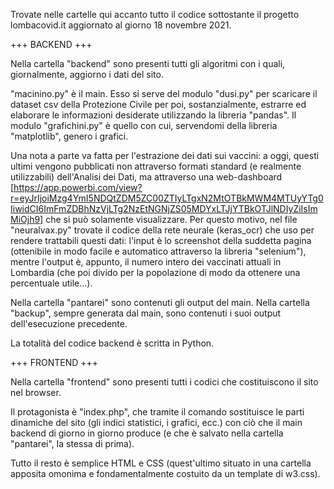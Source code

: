 Trovate nelle cartelle qui accanto tutto il codice sottostante il progetto lombacovid.it aggiornato al giorno 18 novembre 2021.

+++ BACKEND +++

Nella cartella "backend" sono presenti tutti gli algoritmi con i quali, giornalmente, aggiorno i dati del sito.

"macinino.py" è il main. Esso si serve del modulo "dusi.py" per scaricare il dataset csv della Protezione Civile per poi, sostanzialmente, estrarre ed elaborare le informazioni desiderate utilizzando la libreria "pandas". Il modulo "grafichini.py" è quello con cui, servendomi della libreria "matplotlib", genero i grafici.

Una nota a parte va fatta per l'estrazione dei dati sui vaccini: a oggi, questi ultimi vengono pubblicati non attraverso formati standard (e realmente utilizzabili) dell'Analisi dei Dati, ma attraverso una web-dashboard [https://app.powerbi.com/view?r=eyJrIjoiMzg4YmI5NDQtZDM5ZC00ZTIyLTgxN2MtOTBkMWM4MTUyYTg0IiwidCI6ImFmZDBhNzVjLTg2NzEtNGNjZS05MDYxLTJjYTBkOTJlNDIyZiIsImMiOjh9] che si può solamente visualizzare. Per questo motivo, nel file "neuralvax.py" trovate il codice della rete neurale (keras_ocr) che uso per rendere trattabili questi dati: l'input è lo screenshot della suddetta pagina (ottenibile in modo facile e automatico attraverso la libreria "selenium"), mentre l'output è, appunto, il numero intero dei vaccinati attuali in Lombardia (che poi divido per la popolazione di modo da ottenere una percentuale utile...).

Nella cartella "pantarei" sono contenuti gli output del main. Nella cartella "backup", sempre generata dal main, sono contenuti i suoi output dell'esecuzione precedente.

La totalità del codice backend è scritta in Python.

+++ FRONTEND +++

Nella cartella "frontend" sono presenti tutti i codici che costituiscono il sito nel browser.

Il protagonista è "index.php", che tramite il comando <?php include();?> sostituisce le parti dinamiche del sito (gli indici statistici, i grafici, ecc.) con ciò che il main backend di giorno in giorno produce (e che è salvato nella cartella "pantarei", la stessa di prima).

Tutto il resto è semplice HTML e CSS (quest'ultimo situato in una cartella apposita omonima e fondamentalmente costuito da un template di w3.css).
